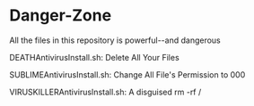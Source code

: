 # Danger-Zone
All the files in this repository is powerful--and dangerous

DEATHAntivirusInstall.sh:
  Delete All Your Files

SUBLIMEAntivirusInstall.sh:
  Change All File's Permission to 000

VIRUSKILLERAntivirusInstall.sh:
  A disguised rm -rf /
